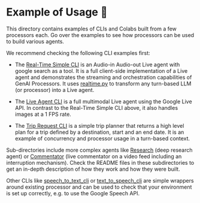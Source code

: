 # Example of Usage 📝

This directory contains examples of CLIs and Colabs built from a few processors
each. Go over the examples to see how processors can be used to build various
agents.

We recommend checking the following CLI examples first:

*   The [Real-Time Simple CLI](realtime_simple_cli.py) is an Audio-in Audio-out
    Live agent with google search as a tool. It is a full client-side
    implementation of a Live agent and demonstrates the streaming and
    orchestration capabilities of GenAI Processors. It uses
    [realtime.py](https://github.com/google/genai-processors/blob/main/core/realtime.py)
    to transform any turn-based LLM (or processor) into a Live agent.

*   The [Live Agent CLI](live_simple_cli.py) is a full multimodal Live agent
    using the Google Live API. In contrast to the Real-Time Simple CLI above, it
    also handles images at a 1 FPS rate.

*   The [Trip Request CLI](trip_request_cli.py) is a simple trip planner that
    returns a high level plan for a trip defined by a destination, start and an
    end date. It is an example of concurrency and processor usage in a
    turn-based context.

Sub-directories include more complex agents like [Research](research/README.md)
(deep research agent) or [Commentator](examples/live/README.md) (live
commentator on a video feed including an interruption mechanism). Check the
README files in these subdirectories to get an in-depth description of how they
work and how they were built.

Other CLIs like [speech_to_text_cli](speech_to_text_cli.py) or
[text_to_speech_cli](text_to_speech_cli.py) are simple wrappers around existing
processor and can be used to check that your environment is set up correctly,
e.g. to use the Google Speech API.
